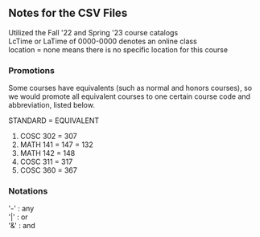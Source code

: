 ## Notes for the CSV Files ##
Utilized the Fall '22 and Spring '23 course catalogs<br />
LcTime or LaTime of 0000-0000 denotes an online class<br />
location = none means there is no specific location for this course<br />

### Promotions ###
Some courses have equivalents (such as normal and honors courses), so we would promote all equivalent courses to one certain course code and abbreviation, listed below.<br />

STANDARD = EQUIVALENT<br />
<ol>
  <li>COSC 302 = 307</li>
  <li>MATH 141 = 147 = 132</li>
  <li>MATH 142 = 148</li>
  <li>COSC 311 = 317</li>
  <li>COSC 360 = 367</li>
</ol>

### Notations ###
'-' : any<br />
'|' : or<br />
'&' : and<br />
